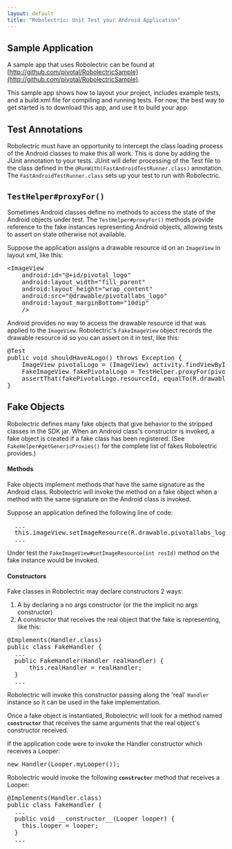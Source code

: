 ```yaml
---
layout: default
title: "Robolectric: Unit Test your Android Application"
---
```


## Sample Application
	
A sample app that uses Robolectric can be found at [http://github.com/pivotal/RobolectricSample](http://github.com/pivotal/RobolectricSample).

This sample app shows how to layout your project, includes example tests, and a build.xml file for compiling and running tests. For now, the best way to get started is to download this app, and use it to build your app. 

## Test Annotations

Robolectric must have an opportunity to intercept the class loading process of the Android classes to make this all work. This is done by adding the JUnit annotation to your tests. JUnit will defer processing of the Test file to the class defined in the <code>@RunWith(FastAndroidTestRunner.class)</code> annotation.  The <code>FastAndroidTestRunner.class</code> sets up your test to run with Robolectric.

## <code>TestHelper#proxyFor()</code>

Sometimes Android classes define no methods to access the state of the Android objects under test. The <code>TestHelper#proxyFor()</code> methods provide reference to the fake instances representing Android objects, allowing tests to assert on state otherwise not available.

Suppose the application assigns a drawable resource id on an <code>ImageView</code> in layout xml, like this:

<pre>
&lt;ImageView
    android:id="@+id/pivotal_logo"
    android:layout_width="fill_parent"
    android:layout_height="wrap_content"
    android:src="@drawable/pivotallabs_logo"
    android:layout_marginBottom="10dip"
    /&gt; 
</pre>

Android provides no way to access the drawable resource id that was applied to the <code>ImageView</code>. Robolectric's <code>FakeImageView</code> object records the drawable resource id so you can assert on it in test, like this:

<pre>
@Test
public void shouldHaveALogo() throws Exception {
    ImageView pivotalLogo = (ImageView) activity.findViewById(R.id.pivotal_logo);
	FakeImageView fakePivotalLogo = TestHelper.proxyFor(pivotalLogo);
    assertThat(fakePivotalLogo.resourceId, equalTo(R.drawable.pivotallabs_logo));
}
</pre>

## Fake Objects

Robolectric defines many fake objects that give behavior to the stripped classes in the SDK jar. When an Android class's constructor is invoked, a fake object is created if a fake class has been registered. (See <code>FakeHelper#getGenericProxies()</code> for the complete list of fakes Robolectric provides.)

#### Methods

Fake objects implement methods that have the same signature as the Android class. Robolectric will invoke the method on a fake object when a method with the same signature on the Android class is invoked. 

Suppose an application defined the following line of code:
<pre>
  ...
  this.imageView.setImageResource(R.drawable.pivotallabs_logo);
  ...
</pre>

Under test the <code>FakeImageView#setImageResource(int resId)</code> method on the fake instance would be invoked.

#### Constructors

Fake classes in Robolectric may declare constructors 2 ways: 
1. A by declaring a no args constructor  (or the the implicit no args constructor)
2. A constructor that receives the real object that the fake is representing, like this:
<pre>
@Implements(Handler.class)
public class FakeHandler {
  ...
  public FakeHandler(Handler realHandler) {
      this.realHandler = realHandler;
  }
  ...
</pre>
Robolectric will invoke this constructor passing along the 'real' <code>Handler</code> instance so it can be used in the fake implementation.

Once a fake object is instantiated, Robolectric will look for a method named <code>__constructor__</code> that receives the same arguments that the real object's constructor received. 

If the application code were to invoke the Handler constructor which receives a Looper:
<pre>
new Handler(Looper.myLooper());
</pre>
Robolectric would invoke the following <code>__constructor__</code> method that receives a Looper:
<pre>
@Implements(Handler.class)
public class FakeHandler {
  ...
  public void __constructor__(Looper looper) {
    this.looper = looper;
  }
  ...
</pre>








